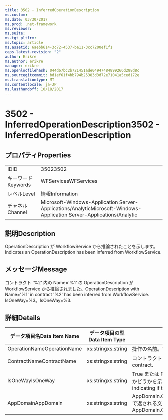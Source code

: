 ```yaml
---
title: 3502 - InferredOperationDescription
ms.custom: 
ms.date: 03/30/2017
ms.prod: .net-framework
ms.reviewer: 
ms.suite: 
ms.tgt_pltfrm: 
ms.topic: article
ms.assetid: 6aebb614-3c72-4537-ba11-3cc7200ef1f1
caps.latest.revision: "2"
author: Erikre
ms.author: erikre
manager: erikre
ms.openlocfilehash: 044d67bc2b721451ade04947484899266d288d8c
ms.sourcegitcommit: bd1ef61f4bb794b25383d3d72e71041a5ced172e
ms.translationtype: MT
ms.contentlocale: ja-JP
ms.lasthandoff: 10/18/2017
---
```

# <a name="3502---inferredoperationdescription"></a><span data-ttu-id="353f8-102">3502 - InferredOperationDescription</span><span class="sxs-lookup"><span data-stu-id="353f8-102">3502 - InferredOperationDescription</span></span>
## <a name="properties"></a><span data-ttu-id="353f8-103">プロパティ</span><span class="sxs-lookup"><span data-stu-id="353f8-103">Properties</span></span>  
  
|||  
|-|-|  
|<span data-ttu-id="353f8-104">ID</span><span class="sxs-lookup"><span data-stu-id="353f8-104">ID</span></span>|<span data-ttu-id="353f8-105">3502</span><span class="sxs-lookup"><span data-stu-id="353f8-105">3502</span></span>|  
|<span data-ttu-id="353f8-106">キーワード</span><span class="sxs-lookup"><span data-stu-id="353f8-106">Keywords</span></span>|<span data-ttu-id="353f8-107">WFServices</span><span class="sxs-lookup"><span data-stu-id="353f8-107">WFServices</span></span>|  
|<span data-ttu-id="353f8-108">レベル</span><span class="sxs-lookup"><span data-stu-id="353f8-108">Level</span></span>|<span data-ttu-id="353f8-109">情報</span><span class="sxs-lookup"><span data-stu-id="353f8-109">Information</span></span>|  
|<span data-ttu-id="353f8-110">チャネル</span><span class="sxs-lookup"><span data-stu-id="353f8-110">Channel</span></span>|<span data-ttu-id="353f8-111">Microsoft-Windows-Application Server-Applications/Analytic</span><span class="sxs-lookup"><span data-stu-id="353f8-111">Microsoft-Windows-Application Server-Applications/Analytic</span></span>|  
  
## <a name="description"></a><span data-ttu-id="353f8-112">説明</span><span class="sxs-lookup"><span data-stu-id="353f8-112">Description</span></span>  
 <span data-ttu-id="353f8-113">OperationDescription が WorkflowService から推論されたことを示します。</span><span class="sxs-lookup"><span data-stu-id="353f8-113">Indicates an OperationDescription has been inferred from WorkflowService.</span></span>  
  
## <a name="message"></a><span data-ttu-id="353f8-114">メッセージ</span><span class="sxs-lookup"><span data-stu-id="353f8-114">Message</span></span>  
 <span data-ttu-id="353f8-115">コントラクト '%2' 内の Name='%1' の OperationDescription が WorkflowService から推論されました。</span><span class="sxs-lookup"><span data-stu-id="353f8-115">OperationDescription with Name='%1' in contract '%2' has been inferred from WorkflowService.</span></span> <span data-ttu-id="353f8-116">IsOneWay=%3。</span><span class="sxs-lookup"><span data-stu-id="353f8-116">IsOneWay=%3.</span></span>  
  
## <a name="details"></a><span data-ttu-id="353f8-117">詳細</span><span class="sxs-lookup"><span data-stu-id="353f8-117">Details</span></span>  
  
|<span data-ttu-id="353f8-118">データ項目名</span><span class="sxs-lookup"><span data-stu-id="353f8-118">Data Item Name</span></span>|<span data-ttu-id="353f8-119">データ項目の型</span><span class="sxs-lookup"><span data-stu-id="353f8-119">Data Item Type</span></span>|<span data-ttu-id="353f8-120">説明</span><span class="sxs-lookup"><span data-stu-id="353f8-120">Description</span></span>|  
|--------------------|--------------------|-----------------|  
|<span data-ttu-id="353f8-121">OperationName</span><span class="sxs-lookup"><span data-stu-id="353f8-121">OperationName</span></span>|<span data-ttu-id="353f8-122">xs:string</span><span class="sxs-lookup"><span data-stu-id="353f8-122">xs:string</span></span>|<span data-ttu-id="353f8-123">操作の名前。</span><span class="sxs-lookup"><span data-stu-id="353f8-123">The name of the operation.</span></span>|  
|<span data-ttu-id="353f8-124">ContractName</span><span class="sxs-lookup"><span data-stu-id="353f8-124">ContractName</span></span>|<span data-ttu-id="353f8-125">xs:string</span><span class="sxs-lookup"><span data-stu-id="353f8-125">xs:string</span></span>|<span data-ttu-id="353f8-126">コントラクトの名前。</span><span class="sxs-lookup"><span data-stu-id="353f8-126">The name of the contract.</span></span>|  
|<span data-ttu-id="353f8-127">IsOneWay</span><span class="sxs-lookup"><span data-stu-id="353f8-127">IsOneWay</span></span>|<span data-ttu-id="353f8-128">xs:string</span><span class="sxs-lookup"><span data-stu-id="353f8-128">xs:string</span></span>|<span data-ttu-id="353f8-129">True または False はコントラクトが一方向かどうかを示します。</span><span class="sxs-lookup"><span data-stu-id="353f8-129">True or False indicating if the contract is one-way.</span></span>|  
|<span data-ttu-id="353f8-130">AppDomain</span><span class="sxs-lookup"><span data-stu-id="353f8-130">AppDomain</span></span>|<span data-ttu-id="353f8-131">xs:string</span><span class="sxs-lookup"><span data-stu-id="353f8-131">xs:string</span></span>|<span data-ttu-id="353f8-132">AppDomain.CurrentDomain.FriendlyName で返される文字列。</span><span class="sxs-lookup"><span data-stu-id="353f8-132">The string returned by AppDomain.CurrentDomain.FriendlyName.</span></span>|
